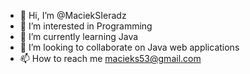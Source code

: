 - 👋 Hi, I’m @MaciekSIeradz
- 👀 I’m interested in Programming
- 🌱 I’m currently learning Java 
- 💞️ I’m looking to collaborate on Java web applications
- 📫 How to reach me macieks53@gmail.com

<!---
MaciekSIeradz/MaciekSIeradz is a ✨ special ✨ repository because its `README.md` (this file) appears on your GitHub profile.
You can click the Preview link to take a look at your changes.
--->
